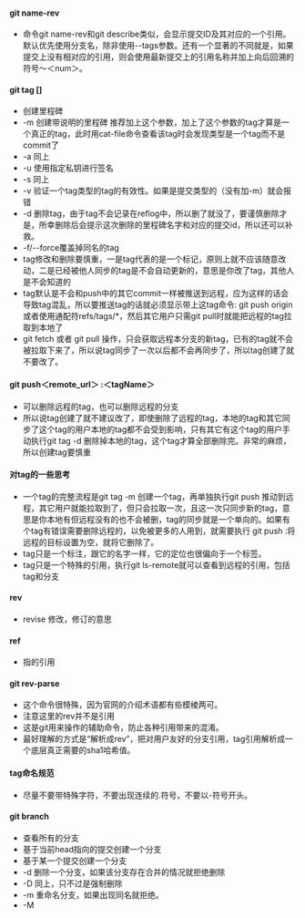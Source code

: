 #### git name-rev
- 命令git name-rev和git describe类似，会显示提交ID及其对应的一个引用。默认优先使用分支名，除非使用--tags参数。还有一个显著的不同就是，如果提交上没有相对应的引用，则会使用最新提交上的引用名称并加上向后回溯的符号～＜num＞。

#### git tag <tagname> [<commit>]
- 创建里程碑
- -m <msg> 创建带说明的里程碑 推荐加上这个参数，加上了这个参数的tag才算是一个真正的tag，此时用cat-file命令查看该tag时会发现类型是一个tag而不是commit了
- -a 同上
- -u <key-id> 使用指定私钥进行签名
- -s 同上
- -v 验证一个tag类型的tag的有效性。如果是提交类型的（没有加-m）就会报错
- -d 删除tag，由于tag不会记录在reflog中，所以删了就没了，要谨慎删除才是，所幸删除后会提示这次删除的里程碑名字和对应的提交id，所以还可以补救。
- -f/--force覆盖掉同名的tag
- tag修改和删除要慎重，一是tag代表的是一个标记，原则上就不应该随意改动，二是已经被他人同步的tag是不会自动更新的，意思是你改了tag，其他人是不会知道的
- tag默认是不会和push中的其它commit一样被推送到远程，应为这样的话会导致tag混乱，所以要推送tag的话就必须显示带上这tag命令: git push origin <tagName>或者使用通配符refs/tags/*，然后其它用户只需git pull时就能把远程的tag拉取到本地了
- git fetch 或者 git pull 操作，只会获取远程本分支的新tag，已有的tag就不会被拉取下来了，所以说tag同步了一次以后都不会再同步了，所以tag创建了就不要改了。

#### git push＜remote_url＞ :＜tagName＞
- 可以删除远程的tag，也可以删除远程的分支
- 所以说tag创建了就不建议改了，即使删除了远程的tag，本地的tag和其它同步了这个tag的用户本地的tag都不会受到影响，只有其它有这个tag的用户手动执行git tag -d <tagName> 删除掉本地的tag，这个tag才算全部删除完。非常的麻烦，所以创建tag要慎重

#### 对tag的一些思考
- 一个tag的完整流程是git tag <tagName> -m <msg> 创建一个tag，再单独执行git push <remote> <tagName> 推动到远程，其它用户就能拉取到了，但只会拉取一次，且这一次只同步新的tag，意思是你本地有但远程没有的也不会被删，tag的同步就是一个单向的。如果有个tag有错误需要删除远程的，以免被更多的人用到，就需要执行 git push <remote> :<tagName>将远程的目标设置为空，就将它删除了。
- tag只是一个标注，跟它的名字一样，它的定位也很偏向于一个标签。
- tag只是一个特殊的引用，执行git ls-remote就可以查看到远程的引用，包括tag和分支

#### rev
- revise 修改，修订的意思

#### ref
- 指的引用

#### git rev-parse
- 这个命令很特殊，因为官网的介绍术语都有些模棱两可。
- 注意这里的rev并不是引用
- 这是git用来操作的辅助命令，防止各种引用带来的混淆。
- 最好理解的方式是“解析成rev”，把对用户友好的分支引用，tag引用解析成一个底层真正需要的sha1哈希值。

#### tag命名规范
- 尽量不要带特殊字符，不要出现连续的.符号，不要以-符号开头。

#### git branch
- 查看所有的分支
- <branchName> 基于当前head指向的提交创建一个分支
- <branchName> <start-point> 基于某一个提交创建一个分支
- -d <branchName> 删除一个分支，如果该分支存在合并的情况就拒绝删除
- -D <branchName> 同上，只不过是强制删除
- -m <oldBranch> <newBranch> 重命名分支，如果出现同名就拒绝。
- -M <oldBranch> <newBranch>